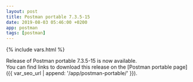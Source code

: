 ```yaml
---
layout: post
title: Postman portable 7.3.5-15
date: 2019-08-03 05:46:00 +0200
app: postman
tags: [postman]
---
```

{% include vars.html %}

Release of Postman portable 7.3.5-15 is now available.<br />
You can find links to download this release on the [Postman portable page]({{ var_seo_url | append: '/app/postman-portable/' }}).